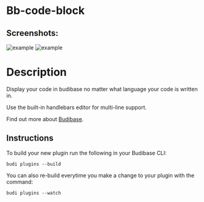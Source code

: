 # Bb-code-block
## Screenshots:

![example](https://github.com/rosnerdev/bb-code-block/blob/master/Screen%20Shot%202022-10-01%20at%2014.21.31.png?raw=true)
![example](https://github.com/rosnerdev/bb-code-block/blob/master/Screen%20Shot%202022-10-01%20at%2014.43.31.png?raw=true)

# Description
Display your code in budibase no matter what language your code is written in.

Use the built-in handlebars editor for multi-line support.

Find out more about [Budibase](https://github.com/Budibase/budibase).

## Instructions

To build your new  plugin run the following in your Budibase CLI:
```
budi plugins --build
```

You can also re-build everytime you make a change to your plugin with the command:
```
budi plugins --watch
```

